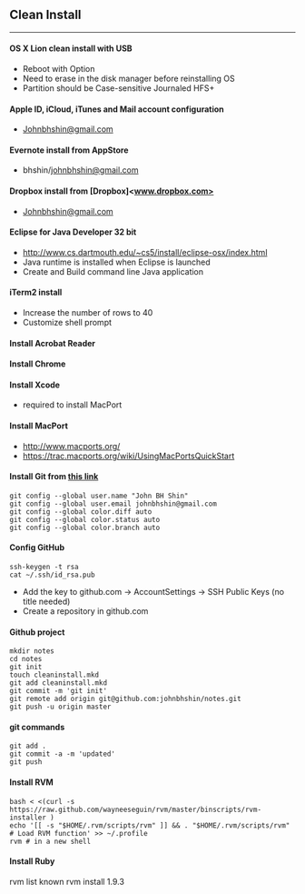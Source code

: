 ## Clean Install
--------------------------------
#### OS X Lion clean install with USB
- Reboot with Option
- Need to erase in the disk manager before reinstalling OS
- Partition should be Case-sensitive Journaled HFS+

#### Apple ID, iCloud, iTunes and Mail account configuration
- Johnbhshin@gmail.com

#### Evernote install from AppStore
- bhshin/johnbhshin@gmail.com

#### Dropbox install from [Dropbox]<www.dropbox.com>
- Johnbhshin@gmail.com

#### Eclipse for Java Developer 32 bit
* http://www.cs.dartmouth.edu/~cs5/install/eclipse-osx/index.html
* Java runtime is installed when Eclipse is launched
* Create and Build command line Java application

#### iTerm2 install
* Increase the number of rows to 40
* Customize shell prompt

#### Install Acrobat Reader
#### Install Chrome
#### Install Xcode
* required to install MacPort

#### Install MacPort
* <http://www.macports.org/> 
* <https://trac.macports.org/wiki/UsingMacPortsQuickStart>

#### Install Git from [this link](http://code.google.com/p/git-osx-installer/)
	git config --global user.name "John BH Shin"
	git config --global user.email johnbhshin@gmail.com
	git config --global color.diff auto
	git config --global color.status auto 
	git config --global color.branch auto

#### Config GitHub
	ssh-keygen -t rsa
	cat ~/.ssh/id_rsa.pub
* Add the key to github.com -> AccountSettings -> SSH Public Keys (no title needed)
* Create a repository in github.com

#### Github project
	mkdir notes
	cd notes
	git init
	touch cleaninstall.mkd
	git add cleaninstall.mkd
	git commit -m 'git init'
	git remote add origin git@github.com:johnbhshin/notes.git
	git push -u origin master

#### git commands
	git add .
	git commit -a -m 'updated'
	git push

#### Install RVM
	bash < <(curl -s https://raw.github.com/wayneeseguin/rvm/master/binscripts/rvm-installer )
	echo '[[ -s "$HOME/.rvm/scripts/rvm" ]] && . "$HOME/.rvm/scripts/rvm" # Load RVM function' >> ~/.profile
	rvm # in a new shell

#### Install Ruby
rvm list known
rvm install 1.9.3


